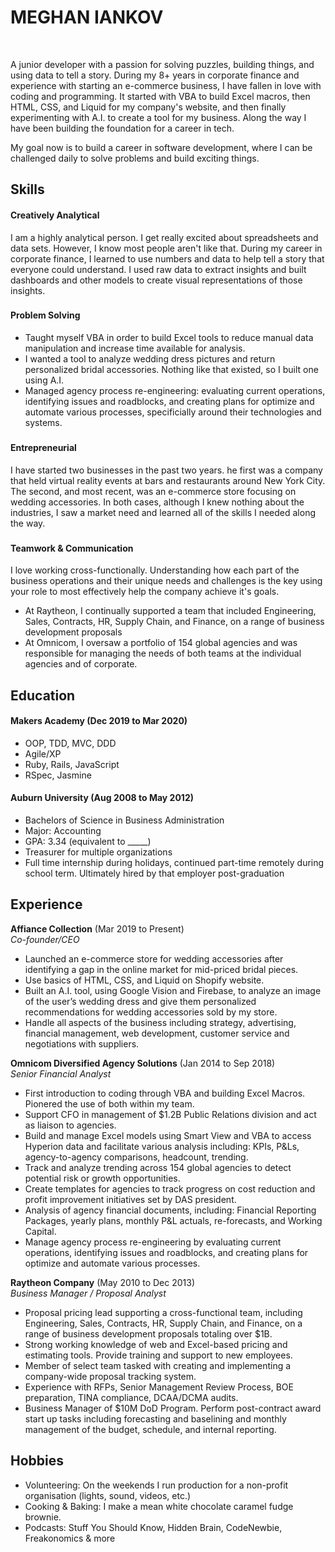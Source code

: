 # MEGHAN IANKOV
<a href="https://sourcerer.io/meghaniankov"><img src="https://img.shields.io/badge/Ruby-300%20commits-orange.svg" alt=""></a>
<a href="https://sourcerer.io/meghaniankov"><img src="https://img.shields.io/badge/JavaScript-221%20commits-orange.svg" alt=""></a>
<a href="https://sourcerer.io/meghaniankov"><img src="https://img.shields.io/badge/HTML-216%20commits-orange.svg" alt=""></a>
<a href="https://sourcerer.io/meghaniankov"><img src="https://img.shields.io/badge/CSS-208%20commits-orange.svg" alt=""></a>
<a href="https://sourcerer.io/meghaniankov"><img src="https://img.shields.io/badge/SQL-66%20commits-orange.svg" alt=""></a>

A junior developer with a passion for solving puzzles, building things, and using data to tell a story. During my 8+ years in corporate finance and experience with starting an e-commerce business, I have fallen in love with coding and programming. It started with VBA to build Excel macros, then HTML, CSS, and Liquid for my company's website, and then finally experimenting  with A.I. to create a tool for my business. Along the way I have been building the foundation for a career in tech. 

My goal now is to build a career in software development, where I can be challenged daily to solve problems and build exciting things.

## Skills

#### Creatively Analytical  

I am a highly analytical person. I get really excited about spreadsheets and data sets. However, I know most people aren't like that. During my career in corporate finance, I learned to use numbers and data to help tell a story that everyone could understand. I used raw data to extract insights and built dashboards and other models to create visual representations of those insights.

###

#### Problem Solving
- Taught myself VBA in order to build Excel tools to reduce manual data manipulation and increase time available for analysis.
- I wanted a tool to analyze wedding dress pictures and return personalized bridal accessories. Nothing like that existed, so I built one using A.I.
- Managed agency process re-engineering: evaluating current operations, identifying issues and roadblocks, and creating plans for optimize and automate various processes, specificially around their technologies and systems.

###

#### Entrepreneurial  

I have started two businesses in the past two years. he first was a company that held virtual reality events at bars and restaurants around New York City. The second, and most recent, was an e-commerce store focusing on wedding accessories. In both cases, although I knew nothing about the industries, I saw a market need and learned all of the skills I needed along the way.

###

#### Teamwork & Communication  

I love working cross-functionally. Understanding how each part of the business operations and their unique needs and challenges is the key using your role to most effectively help the company achieve it's goals.  
- At Raytheon, I continually supported a team that included Engineering, Sales, Contracts, HR, Supply Chain, and Finance, on a range of business development proposals  
- At Omnicom, I oversaw a portfolio of 154 global agencies and was responsible for managing the needs of both teams at the individual agencies and of corporate.

## Education

#### Makers Academy (Dec 2019 to Mar 2020)

- OOP, TDD, MVC, DDD
- Agile/XP
- Ruby, Rails, JavaScript
- RSpec, Jasmine

#### Auburn University (Aug 2008 to May 2012)

- Bachelors of Science in Business Administration
- Major: Accounting
- GPA: 3.34 (equivalent to _____)
- Treasurer for multiple organizations
- Full time internship during holidays, continued part-time remotely during school term. Ultimately hired by that employer post-graduation


## Experience

**Affiance Collection** (Mar 2019 to Present)    
*Co-founder/CEO*  
- Launched an e-commerce store for wedding accessories after identifying a gap in the online market for mid-priced bridal pieces. 
- Use basics of HTML, CSS, and Liquid on Shopify website.
- Built an A.I. tool, using Google Vision and Firebase, to analyze an image of the user’s wedding dress and give them personalized recommendations for wedding accessories sold by my store.
- Handle all aspects of the business including strategy, advertising, financial management, web development, customer service and negotiations with suppliers.

**Omnicom Diversified Agency Solutions** (Jan 2014 to Sep 2018)    
*Senior Financial Analyst*  
- First introduction to coding through VBA and building Excel Macros. Pionered the use of both within my team. 
- Support CFO in management of $1.2B Public Relations division and act as liaison to agencies.
- Build and manage Excel models using Smart View and VBA to access Hyperion data and facilitate various analysis including: KPIs, P&Ls, agency-to-agency comparisons, headcount, trending. 
- Track and analyze trending across 154 global agencies to detect potential risk or growth opportunities. 
- Create templates for agencies to track progress on cost reduction and profit improvement initiatives set by DAS president.
- Analysis of agency financial documents, including: Financial Reporting Packages, yearly plans, monthly P&L actuals, re-forecasts, and Working Capital.
- Manage agency process re-engineering by evaluating current operations, identifying issues and roadblocks, and creating plans for optimize and automate various processes.

**Raytheon Company** (May 2010 to Dec 2013)  
*Business Manager / Proposal Analyst*   
- Proposal pricing lead supporting a cross-functional team, including Engineering, Sales, Contracts, HR, Supply Chain, and Finance, on a range of business development proposals totaling over $1B.
- Strong working knowledge of web and Excel-based pricing and estimating tools. Provide training and support to new employees.
- Member of select team tasked with creating and implementing a company-wide proposal tracking system.
- Experience with RFPs, Senior Management Review Process, BOE preparation, TINA compliance, DCAA/DCMA audits. 
- Business Manager of $10M DoD Program. Perform post-contract award start up tasks including forecasting and baselining and monthly management of the budget, schedule, and internal reporting.
 

## Hobbies

- Volunteering: On the weekends I run production for a non-profit organisation (lights, sound, videos, etc.)
- Cooking & Baking: I make a mean white chocolate caramel fudge brownie.
- Podcasts: Stuff You Should Know, Hidden Brain, CodeNewbie, Freakonomics & more
